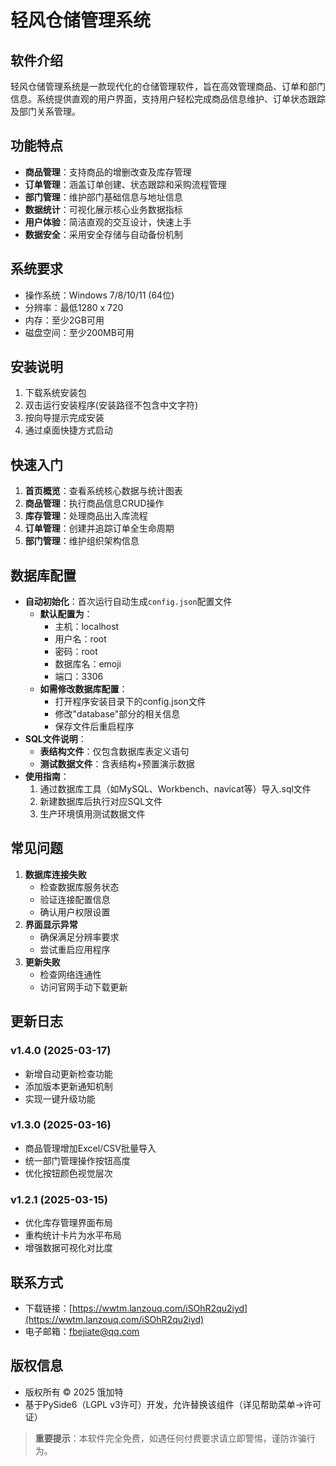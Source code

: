 # 轻风仓储管理系统

## 软件介绍
轻风仓储管理系统是一款现代化的仓储管理软件，旨在高效管理商品、订单和部门信息。系统提供直观的用户界面，支持用户轻松完成商品信息维护、订单状态跟踪及部门关系管理。

## 功能特点
- **商品管理**：支持商品的增删改查及库存管理
- **订单管理**：涵盖订单创建、状态跟踪和采购流程管理
- **部门管理**：维护部门基础信息与地址信息
- **数据统计**：可视化展示核心业务数据指标
- **用户体验**：简洁直观的交互设计，快速上手
- **数据安全**：采用安全存储与自动备份机制

## 系统要求
- 操作系统：Windows 7/8/10/11 (64位)
- 分辨率：最低1280 x 720
- 内存：至少2GB可用
- 磁盘空间：至少200MB可用

## 安装说明
1. 下载系统安装包
2. 双击运行安装程序(安装路径不包含中文字符)
3. 按向导提示完成安装
4. 通过桌面快捷方式启动

## 快速入门
1. **首页概览**：查看系统核心数据与统计图表
2. **商品管理**：执行商品信息CRUD操作
3. **库存管理**：处理商品出入库流程
4. **订单管理**：创建并追踪订单全生命周期
5. **部门管理**：维护组织架构信息

## 数据库配置
- **自动初始化**：首次运行自动生成`config.json`配置文件
    - **默认配置为**：
       - 主机：localhost
       - 用户名：root
       - 密码：root
       - 数据库名：emoji
       - 端口：3306
    - **如需修改数据库配置**：
       - 打开程序安装目录下的config.json文件
       - 修改"database"部分的相关信息
       - 保存文件后重启程序
- **SQL文件说明**：
  - **表结构文件**：仅包含数据库表定义语句
  - **测试数据文件**：含表结构+预置演示数据
- **使用指南**：
  1. 通过数据库工具（如MySQL、Workbench、navicat等）导入.sql文件
  2. 新建数据库后执行对应SQL文件
  3. 生产环境慎用测试数据文件

## 常见问题
1. **数据库连接失败**
   - 检查数据库服务状态
   - 验证连接配置信息
   - 确认用户权限设置
2. **界面显示异常**
   - 确保满足分辨率要求
   - 尝试重启应用程序
3. **更新失败**
   - 检查网络连通性
   - 访问官网手动下载更新

## 更新日志
### v1.4.0 (2025-03-17)
- 新增自动更新检查功能
- 添加版本更新通知机制
- 实现一键升级功能

### v1.3.0 (2025-03-16)
- 商品管理增加Excel/CSV批量导入
- 统一部门管理操作按钮高度
- 优化按钮颜色视觉层次

### v1.2.1 (2025-03-15)
- 优化库存管理界面布局
- 重构统计卡片为水平布局
- 增强数据可视化对比度

## 联系方式
- 下载链接：[https://wwtm.lanzouq.com/iSOhR2qu2iyd](https://wwtm.lanzouq.com/iSOhR2qu2iyd)
- 电子邮箱：fbejiate@qq.com

## 版权信息
- 版权所有 © 2025 饿加特
- 基于PySide6（LGPL v3许可）开发，允许替换该组件（详见帮助菜单→许可证）

> **重要提示**：本软件完全免费，如遇任何付费要求请立即警惕，谨防诈骗行为。
